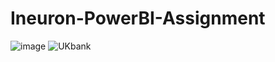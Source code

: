 # Ineuron-PowerBI-Assignment

![image](https://user-images.githubusercontent.com/102816032/198861054-79b1a0af-898c-498a-a8a4-d473f36c13de.png)
![UKbank](https://user-images.githubusercontent.com/102816032/199366873-967cecb6-f7f6-4284-b652-1d4c00b2b61f.png)

